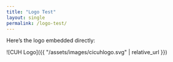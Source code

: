 ```yaml
---
title: "Logo Test"
layout: single
permalink: /logo-test/
---
```


Here’s the logo embedded directly:

![CUH Logo]({{ "/assets/images/cicuhlogo.svg" | relative_url }})
